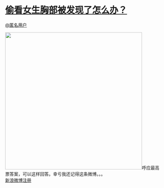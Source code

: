 
#  [偷看女生胸部被发现了怎么办？](https://zhihu.com/questions/22148480)



[@匿名用户]()

<img data-rawheight="1556" data-rawwidth="440" src="http://pic1.zhimg.com/50/d0a4a3067cd529f51da74fcd706deff8_b.jpg" class="origin_image zh-lightbox-thumb" width="440" data-original="http://pic1.zhimg.com/50/d0a4a3067cd529f51da74fcd706deff8_r.jpg">呼应最高票答案，可以这样回答。幸亏我还记得这条微博。。。<br><a class=" wrap external" href="http://link.zhihu.com/?target=http%3A//weibo.com/1678843974/xEpf66TLJ%3Fmod%3Dweibotime" target="_blank" rel="nofollow noreferrer">新浪微博注册<i class="icon-external"></i></a>